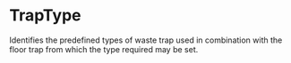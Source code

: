 TrapType
========

Identifies the predefined types of waste trap used in combination with the floor trap from which the type required may be set.
